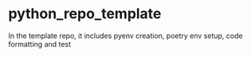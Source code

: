 # python_repo_template
In the template repo, it includes pyenv creation, poetry env setup, code formatting and test
